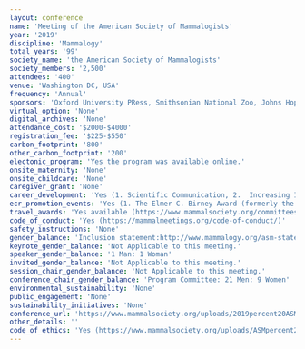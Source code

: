 ```yaml
---
layout: conference 
name: 'Meeting of the American Society of Mammalogists'
year: '2019'
discipline: 'Mammalogy'
total_years: '99'
society_name: 'the American Society of Mammalogists'
society_members: '2,500'
attendees: '400'
venue: 'Washington DC, USA'
frequency: 'Annual'
sponsors: 'Oxford University PRess, Smithsonian National Zoo, Johns Hopkins University Press, RTL Genomics, iDiGBio(Integrated Digitized Biocollections), TiTLEY'
virtual_option: 'None'
digital_archives: 'None'
attendance_cost: '$2000-$4000'
registration_fee: '$225-$550'
carbon_footprint: '800'
other_carbon_footprint: '200'
electonic_program: 'Yes the program was available online.'
onsite_maternity: 'None'
onsite_childcare: 'None'
caregiver_grant: 'None'
career_development: 'Yes (1. Scientific Communication, 2.  Increasing Inclusivity: Bias Awareness in Academia 3. 1-on-1 Mentoring –Networking for Success in Mammalogy: Student Mentoring 4. SciComm: Developing Strategies for Effective and Trustworthy Communication)'
ecr_promotion_events: 'Yes (1. The Elmer C. Birney Award (formerly the ASM Award) is the Societys student honorarium   2. The Annie M. Alexander Award was established to recognize the contributions of masters-level students to research in mammalogy.  3. The Anna M. Jackson Award  4. ASM Grant-in-Aid of Research and other student research grants (Latin American Graduate Student Field Research Award, African Graduate Student Research Fund, James L. Patton Award, Student Science Policy Award) '
travel_awards: 'Yes available (https://www.mammalsociety.org/committees/honoraria-and-travel-awards#tab6)'
code_of_conduct: 'Yes (https://mammalmeetings.org/code-of-conduct/)'
safety_instructions: 'None'
gender_balance: 'Inclusion statement:http://www.mammalogy.org/asm-statement-inclusion     says:The  American  Society  of  Mammalogists  (ASM)  prohibits  discrimination,  harassment,  and  bullying  against  any member because of ancestry, color, national origin, marital status, veteran status, gender identity or expression, sexual orientation, race, ethnicity, religion, age, disability, political affiliation or any other characteristic protected by law. ASM expects its employees, volunteers, members and other constituents, wheneverand wherever they are conducting Society business or participating in Society events or activities, to maintain an environment free of discrimination, harassment, bullying, or retaliation.'
keynote_gender_balance: 'Not Applicable to this meeting.'
speaker_gender_balance: '1 Man: 1 Woman'
invited_gender_balance: 'Not Applicable to this meeting.'
session_chair_gender_balance: 'Not Applicable to this meeting.'
conference_chair_gender_balance: 'Program Committee: 21 Men: 9 Women'
environmental_sustainability: 'None'
public_engagement: 'None'
sustainability_initiatives: 'None'
conference_url: 'https://www.mammalsociety.org/uploads/2019percent20ASMpercent20Program-2019.06.18.pdf'
other_details: ''
code_of_ethics: 'Yes (https://www.mammalsociety.org/uploads/ASMpercent20Ethicspercent20Statement.pdf)'
---
```

